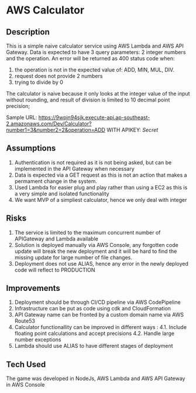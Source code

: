 # AWS Calculator

Description
------------------------------

This is a simple naive calculator service using AWS Lambda and AWS API Gateway.
Data is expected to have 3 query parameters: 2 integer numbers and the operation.
An error will be returned as 400 status code when:
1. the operation is not in the expected value of: ADD, MIN, MUL, DIV.
2. request does not provide 2 numbers
3. trying to divide by 0

The calculator is naive because it only looks at the integer value of the input without rounding, and result of division is limited to 10 decimal point precision;

Sample URL:
https://9wpjn94sjk.execute-api.ap-southeast-2.amazonaws.com/Dev/Calculator?number1=3&number2=2&operation=ADD
WITH APIKEY: 
*Secret*

Assumptions
------------------------------

1. Authentication is not required as it is not being asked, but can be implemented in the API Gateway when necessary
2. Data is expected via a GET request as this is not an action that makes a permament change in the system.
3. Used Lambda for easier plug and play rather than using a EC2 as this is a very simple and isolated functionality
4. We want MVP of a simpliest calculator, hence we only deal with integer


Risks
------------------------------
1. The service is limited to the maximum concurrent number of APIGateway and Lambda available
2. Solution is deployed manually via AWS Console, any forgotten code update will break the new deployment and it will be hard to find the missing update for large number of file changes.
3. Deployment does not use ALIAS, hence any error in the newly deployed code will reflect to PRODUCTION

Improvements
------------------------------
1. Deployment should be through CI/CD pipeline via AWS CodePipeline
2. Infrastructure can be put as code using cdk and CloudFormation
3. API Gateway name can be fronted by a custom domain name via AWS Route53
4. Calculator functionallity can be improved in different ways :
4.1. Include floating point calculations and accept precisions
4.2. Handle large number exceptions
5. Lambda should use ALIAS to have different stages of deployment


Tech Used
------------------------------
The game was developed in NodeJs, AWS Lambda and AWS API Gateway in AWS Console
